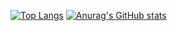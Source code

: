 [![Top Langs](https://github-readme-stats.vercel.app/api/top-langs/?username=VarYUvrc&theme=onedark)](https://github.com/anuraghazra/github-readme-stats)
[![Anurag's GitHub stats](https://github-readme-stats.vercel.app/api?username=VarYUvrc&theme=onedark&show_icons=true)](https://github.com/anuraghazra/github-readme-stats)
